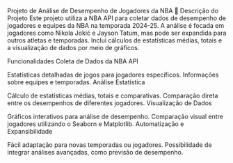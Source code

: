 Projeto de Análise de Desempenho de Jogadores da NBA 🏀
Descrição do Projeto
Este projeto utiliza a NBA API para coletar dados de desempenho de jogadores e equipes da NBA na temporada 2024-25. A análise é focada em jogadores como Nikola Jokić e Jayson Tatum, mas pode ser expandida para outros atletas e temporadas. Inclui cálculos de estatísticas médias, totais e a visualização de dados por meio de gráficos.

Funcionalidades
Coleta de Dados da NBA API

Estatísticas detalhadas de jogos para jogadores específicos.
Informações sobre equipes e temporadas.
Análise Estatística

Cálculo de estatísticas médias, totais e comparativas.
Comparação direta entre os desempenhos de diferentes jogadores.
Visualização de Dados

Gráficos interativos para análise de desempenho.
Comparação visual entre jogadores utilizando o Seaborn e Matplotlib.
Automatização e Expansibilidade

Fácil adaptação para novas temporadas ou jogadores.
Possibilidade de integrar análises avançadas, como previsão de desempenho.
